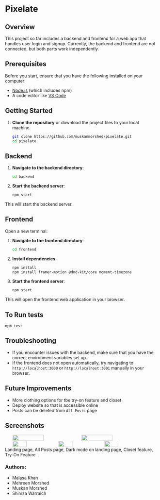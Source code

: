 # Pixelate

## Overview

This project so far includes a backend and frontend for a web app that handles user login and signup. Currently, the backend and frontend are not connected, but both parts work independently.

## Prerequisites

Before you start, ensure that you have the following installed on your computer:

- [Node.js](https://nodejs.org/) (which includes npm)
- A code editor like [VS Code](https://code.visualstudio.com/)

## Getting Started

1. **Clone the repository** or download the project files to your local machine.
    ```bash
    git clone https://github.com/muskanmorshed/pixelate.git
    cd pixelate
    ```
## Backend
1. **Navigate to the backend directory**:
   ```bash
   cd backend
    ```
2. **Start the backend server**:
    ```bash
    npm start
    ```
This will start the backend server.

## Frontend
Open a new terminal:
1. **Navigate to the frontend directory**:
    ```bash
    cd frontend
    ```
2. **Install dependencies**:
    ```bash
    npm install
    npm install framer-motion @dnd-kit/core moment-timezone
    ```
3. **Start the frontend server**:
    ```bash
    npm start
    ```
This will open the frontend web application in your browser.

## To Run tests
    npm test

## Troubleshooting
- If you encounter issues with the backend, make sure that you have the correct environment variables set up.
- If the frontend does not open automatically, try navigating to `http://localhost:3000` or `http://localhost:3001` manually in your browser.

## Future Improvements
- More clothing options for tbe try-on feature and closet
- Deploy website so that is accessible online
- Posts can be deleted from `All Posts` page

## Screenshots
<div style="display: flex; justify-content: center; flex-wrap: wrap;">
    <img src="./images/landing-screenshot.png" width="45%" />
    <img src="./images/posts-screenshot.png" width="45%" />
</div>

<div style="display: flex; justify-content: center; flex-wrap: wrap;">
    <img src="./images/darkmode-screenshot.png" width="30%" />
    <img src="./images/closet-screenshot.png" width="30%" />
    <img src="./images/try-on-screenshot.png" width="30%" />
</div>
Landing page, All Posts page, Dark mode on landing page, Closet feature, Try-On Feature


### Authors:
- Malasa Khan
- Mehreen Morshed
- Muskan Morshed
- Shimza Warraich
